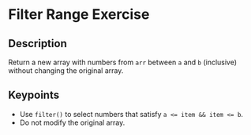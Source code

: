 # Filter Range Exercise

## Description

Return a new array with numbers from `arr` between `a` and `b` (inclusive) without changing the original array.

## Keypoints

- Use `filter()` to select numbers that satisfy `a <= item && item <= b`.
- Do not modify the original array.
